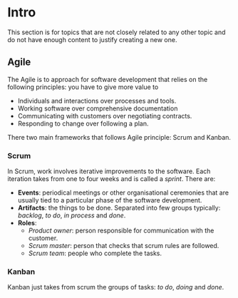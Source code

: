# Intro

This section is for topics that are not closely related to any other topic and do not have enough content to justify creating a new one.

## Agile

The Agile is to approach for software development that relies on the following principles: you have to give more value to

- Individuals and interactions over processes and tools.
- Working software over comprehensive documentation
- Communicating with customers over negotiating contracts.
- Responding to change over following a plan.

There two main frameworks that follows Agile principle: Scrum and Kanban.

### Scrum

In Scrum, work involves iterative improvements to the software. Each iteration takes from one to four weeks and is called a *sprint*. There are:

- **Events**: periodical meetings or other organisational ceremonies that are usually tied to a particular phase of the software development.
- **Artifacts**: the things to be done. Separated into few groups typically: *backlog*, *to do*, *in process* and *done*.
- **Roles**: 
    - *Product owner*: person responsible for communication with the customer.
    - *Scrum master*: person that checks that scrum rules are followed.
    - *Scrum team*: people who complete the tasks.

### Kanban

Kanban just takes from scrum the groups of tasks: *to do*, *doing* and *done*.
